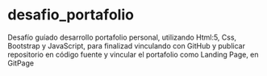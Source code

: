 # desafio_portafolio

Desafío guíado desarrollo portafolio personal, utilizando Html:5, Css, Bootstrap y JavaScript, para finalizad vinculando con GitHub y publicar repositorio en código fuente y vincular el portafolio como Landing Page, en GitPage

